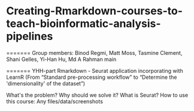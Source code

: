 # Creating-Rmarkdown-courses-to-teach-bioinformatic-analysis-pipelines


=======
Group members: Binod Regmi, Matt Moss, Tasmine Clement, Shani Gelles, Yi-Han Hu, Md A Rahman
main

=======
YHH-part
Rmarkdown - Seurat application incorporating with LearnR (From “Standard pre-processing workflow” to “Determine the 'dimensionality' of the dataset”)


What's the problem?
Why should we solve it?
What is Seurat?
How to use this course:
Any files/data/screenshots
